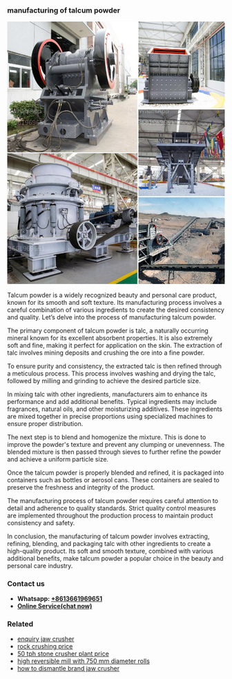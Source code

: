 <h3>manufacturing of talcum powder</h3><img src='1706753850.jpg' alt=''><p>Talcum powder is a widely recognized beauty and personal care product, known for its smooth and soft texture. Its manufacturing process involves a careful combination of various ingredients to create the desired consistency and quality. Let’s delve into the process of manufacturing talcum powder.</p><p>The primary component of talcum powder is talc, a naturally occurring mineral known for its excellent absorbent properties. It is also extremely soft and fine, making it perfect for application on the skin. The extraction of talc involves mining deposits and crushing the ore into a fine powder.</p><p>To ensure purity and consistency, the extracted talc is then refined through a meticulous process. This process involves washing and drying the talc, followed by milling and grinding to achieve the desired particle size.</p><p>In mixing talc with other ingredients, manufacturers aim to enhance its performance and add additional benefits. Typical ingredients may include fragrances, natural oils, and other moisturizing additives. These ingredients are mixed together in precise proportions using specialized machines to ensure proper distribution.</p><p>The next step is to blend and homogenize the mixture. This is done to improve the powder's texture and prevent any clumping or unevenness. The blended mixture is then passed through sieves to further refine the powder and achieve a uniform particle size.</p><p>Once the talcum powder is properly blended and refined, it is packaged into containers such as bottles or aerosol cans. These containers are sealed to preserve the freshness and integrity of the product.</p><p>The manufacturing process of talcum powder requires careful attention to detail and adherence to quality standards. Strict quality control measures are implemented throughout the production process to maintain product consistency and safety.</p><p>In conclusion, the manufacturing of talcum powder involves extracting, refining, blending, and packaging talc with other ingredients to create a high-quality product. Its soft and smooth texture, combined with various additional benefits, make talcum powder a popular choice in the beauty and personal care industry.</p><h3>Contact us</h3><ul><li><strong>Whatsapp:&nbsp;<a href="https://wa.me/8613661969651">+8613661969651</a></strong></li><li><a href="https://swt.shibang-china.com/?git&amp;zhl&amp;manufacturing of talcum powder"><strong>Online Service(chat now)</strong></a></li></ul><h3>Related</h3><ul><li><a href='enquiry jaw crusher.md'>enquiry jaw crusher</a></li><li><a href='rock crushing price.md'>rock crushing price</a></li><li><a href='50 tph stone crusher plant price.md'>50 tph stone crusher plant price</a></li><li><a href='high reversible mill with 750 mm diameter rolls.md'>high reversible mill with 750 mm diameter rolls</a></li><li><a href='how to dismantle brand jaw crusher.md'>how to dismantle brand jaw crusher</a></li></ul>